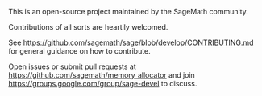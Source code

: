 This is an open-source project maintained by the SageMath community.

Contributions of all sorts are heartily welcomed.

See https://github.com/sagemath/sage/blob/develop/CONTRIBUTING.md for general
guidance on how to contribute.

Open issues or submit pull requests at https://github.com/sagemath/memory_allocator
and join https://groups.google.com/group/sage-devel to discuss.
